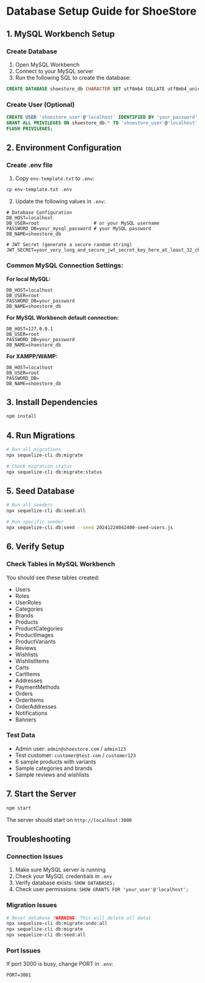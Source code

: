 # Database Setup Guide for ShoeStore

## 1. MySQL Workbench Setup

### Create Database

1. Open MySQL Workbench
2. Connect to your MySQL server
3. Run the following SQL to create the database:

```sql
CREATE DATABASE shoestore_db CHARACTER SET utf8mb4 COLLATE utf8mb4_unicode_ci;
```

### Create User (Optional)

```sql
CREATE USER 'shoestore_user'@'localhost' IDENTIFIED BY 'your_password';
GRANT ALL PRIVILEGES ON shoestore_db.* TO 'shoestore_user'@'localhost';
FLUSH PRIVILEGES;
```

## 2. Environment Configuration

### Create .env file

1. Copy `env-template.txt` to `.env`:

```bash
cp env-template.txt .env
```

2. Update the following values in `.env`:

```env
# Database Configuration
DB_HOST=localhost
DB_USER=root                    # or your MySQL username
PASSWORD_DB=your_mysql_password # your MySQL password
DB_NAME=shoestore_db

# JWT Secret (generate a secure random string)
JWT_SECRET=your_very_long_and_secure_jwt_secret_key_here_at_least_32_characters
```

### Common MySQL Connection Settings:

**For local MySQL:**

```env
DB_HOST=localhost
DB_USER=root
PASSWORD_DB=your_password
DB_NAME=shoestore_db
```

**For MySQL Workbench default connection:**

```env
DB_HOST=127.0.0.1
DB_USER=root
PASSWORD_DB=your_password
DB_NAME=shoestore_db
```

**For XAMPP/WAMP:**

```env
DB_HOST=localhost
DB_USER=root
PASSWORD_DB=
DB_NAME=shoestore_db
```

## 3. Install Dependencies

```bash
npm install
```

## 4. Run Migrations

```bash
# Run all migrations
npx sequelize-cli db:migrate

# Check migration status
npx sequelize-cli db:migrate:status
```

## 5. Seed Database

```bash
# Run all seeders
npx sequelize-cli db:seed:all

# Run specific seeder
npx sequelize-cli db:seed --seed 20241224042400-seed-users.js
```

## 6. Verify Setup

### Check Tables in MySQL Workbench

You should see these tables created:

- Users
- Roles
- UserRoles
- Categories
- Brands
- Products
- ProductCategories
- ProductImages
- ProductVariants
- Reviews
- Wishlists
- WishlistItems
- Carts
- CartItems
- Addresses
- PaymentMethods
- Orders
- OrderItems
- OrderAddresses
- Notifications
- Banners

### Test Data

- Admin user: `admin@shoestore.com` / `admin123`
- Test customer: `customer@test.com` / `customer123`
- 6 sample products with variants
- Sample categories and brands
- Sample reviews and wishlists

## 7. Start the Server

```bash
npm start
```

The server should start on `http://localhost:3000`

## Troubleshooting

### Connection Issues

1. Make sure MySQL server is running
2. Check your MySQL credentials in `.env`
3. Verify database exists: `SHOW DATABASES;`
4. Check user permissions: `SHOW GRANTS FOR 'your_user'@'localhost';`

### Migration Issues

```bash
# Reset database (WARNING: This will delete all data)
npx sequelize-cli db:migrate:undo:all
npx sequelize-cli db:migrate
npx sequelize-cli db:seed:all
```

### Port Issues

If port 3000 is busy, change PORT in `.env`:

```env
PORT=3001
```
